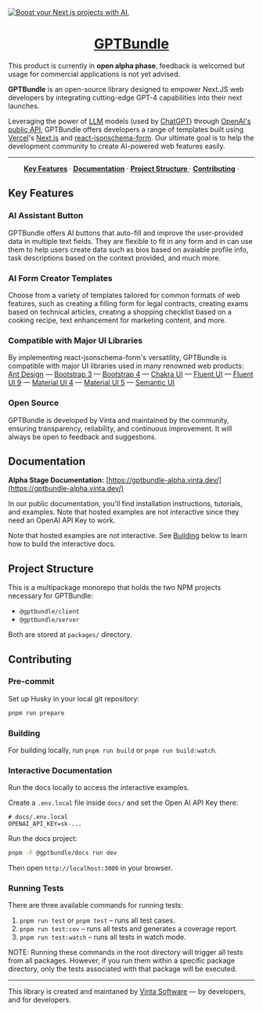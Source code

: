 <a href="https://gptbundle.ai/">
  <img alt="Boost your Next.js projects with AI." src="https://uploads-ssl.webflow.com/65f07558bcb66f1b91b0ee63/6601d7b32eae5f9e01c66452_gptbundle%20-%20github%20cover.png">
  <h1 align="center">GPTBundle</h1>
</a>

This product is currently in **open alpha phase**, feedback is welcomed but usage for commercial applications is not yet advised.

**GPTBundle** is an open-source library designed to empower Next.JS web developers by integrating cutting-edge GPT-4 capabilities into their next launches.

Leveraging the power of [LLM](https://en.wikipedia.org/wiki/Large_language_model) models (used by [ChatGPT](https://chat.openai.com/)) through [OpenAI's public API](https://platform.openai.com/docs/api-reference), GPTBundle offers developers a range of templates built using [Vercel](https://vercel.com/)'s [Next.js](https://github.com/vercel/next.js) and [react-jsonschema-form](https://github.com/rjsf-team/react-jsonschema-form). Our ultimate goal is to help the development community to create AI-powered web features easily.

---

<p align="center">
  <a href="#key-features"><strong>Key Features</strong></a> ·
  <a href="#documentation"><strong>Documentation</strong></a> ·
  <a href="#project-structure"><strong>Project Structure
</strong></a> ·
  <a href="#contributing"><strong>Contributing</strong></a> ·

## Key Features

### AI Assistant Button
GPTBundle offers AI buttons that auto-fill and improve the user-provided data in multiple text fields. They are flexible to fit in any form and in can use them to help users create data such as bios based on avaiable profile info, task descriptions based on the context provided, and much more.

### AI Form Creator Templates
Choose from a variety of templates tailored for common formats of web features, such as creating a filling form for legal contracts, creating exams based on technical articles, creating a shopping checklist based on a cooking recipe, text enhancement for marketing content, and more.

### Compatible with Major UI Libraries
By implementing react-jsonschema-form's versatility, GPTBundle is compatible with major UI libraries used in many renowned web products:
[Ant Design](https://github.com/rjsf-team/react-jsonschema-form/tree/main/packages/antd)
— [Bootstrap 3](https://github.com/rjsf-team/react-jsonschema-form/tree/main/packages/core)
— [Bootstrap 4](https://github.com/rjsf-team/react-jsonschema-form/tree/main/packages/bootstrap-4)
— [Chakra UI](https://github.com/rjsf-team/react-jsonschema-form/tree/main/packages/chakra-ui)
— [Fluent UI](https://github.com/rjsf-team/react-jsonschema-form/tree/main/packages/fluent-ui)
— [Fluent UI 9](https://github.com/rjsf-team/react-jsonschema-form/tree/main/packages/fluentui-rc)
— [Material UI 4](https://github.com/rjsf-team/react-jsonschema-form/tree/main/packages/material-ui)
— [Material UI 5](https://github.com/rjsf-team/react-jsonschema-form/tree/main/packages/mui)
— [Semantic UI](https://github.com/rjsf-team/react-jsonschema-form/tree/main/packages/semantic-ui)

### Open Source
GPTBundle is developed by Vinta and maintained by the community, ensuring transparency, reliability, and continuous improvement. It will always be open to feedback and suggestions.

## Documentation

**Alpha Stage Documentation:** [https://gptbundle-alpha.vinta.dev/](https://gptbundle-alpha.vinta.dev/)

In our public documentation, you'll find installation instructions, tutorials, and examples. Note that hosted examples are not interactive since they need an OpenAI API Key to work. 

Note that hosted examples are not interactive. See [Building](#building) below to learn how to build the interactive docs.

## Project Structure

This is a multipackage monorepo that holds the two NPM projects necessary for GPTBundle:

- `@gptbundle/client`
- `@gptbundle/server`

Both are stored at `packages/` directory.

## Contributing

### Pre-commit

Set up Husky in your local git repository:

```bash
pnpm run prepare
```

### Building

For building locally, run `pnpm run build` or `pnpm run build:watch`.

### Interactive Documentation

Run the docs locally to access the interactive examples.

Create a `.env.local` file inside `docs/` and set the Open AI API Key there:

```dotenv
# docs/.env.local
OPENAI_API_KEY=sk-...
```

Run the docs project:

```bash
pnpm -F @gptbundle/docs run dev
```

Then open `http://localhost:3000` in your browser.

### Running Tests

There are three available commands for running tests:

1. `pnpm run test` or `pnpm test` – runs all test cases.
2. `pnpm run test:cov` – runs all tests and generates a coverage report.
3. `pnpm run test:watch` – runs all tests in watch mode.

NOTE: Running these commands in the root directory will trigger all tests from all packages.
However, if you run them within a specific package directory, only the tests associated with that package will be executed.

---

This library is created and maintaned by [Vinta Software](https://vinta.software) — by developers, and for developers.
